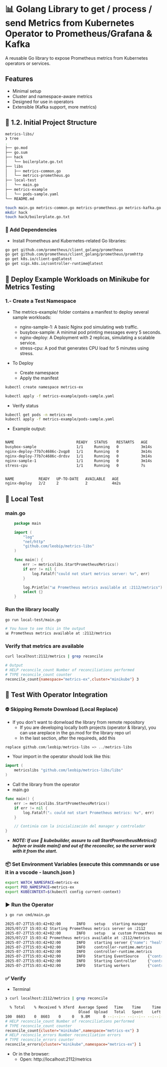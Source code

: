 # 📊 Golang Library to get / process / send Metrics from Kubernetes Operator to Prometheus/Grafana & Kafka

A reusable Go library to expose Prometheus metrics from Kubernetes operators or services.

## Features

- Minimal setup
- Cluster and namespace-aware metrics
- Designed for use in operators
- Extensible (Kafka support, more metrics)

## 📁 1.2. Initial Project Structure

```bash
metrics-libs/
❯ tree
.
├── go.mod
├── go.sum
├── hack
│   └── boilerplate.go.txt
├── libs
│   ├── metrics-common.go
│   └── metrics-prometheus.go
├── local-test
│   └── main.go
├── metrics-example
│   └── pods-sample.yaml
└── README.md
```

```bash
touch main.go metrics-common.go metrics-prometheus.go metrics-kafka.go
mkdir hack
touch hack/boilerplate.go.txt
```

### 🔗 Add Dependencies

- Install Prometheus and Kubernetes-related Go libraries:

```bash
go get github.com/prometheus/client_golang/prometheus
go get github.com/prometheus/client_golang/prometheus/promhttp
go get k8s.io/client-go@latest
go get sigs.k8s.io/controller-runtime@latest

```

## 🚀 Deploy Example Workloads on Minikube for Metrics Testing

### 1.- Create a Test Namespace

- The metrics-example/ folder contains a manifest to deploy several sample workloads:
  - nginx-sample-1: A basic Nginx pod simulating web traffic.
  - busybox-sample: A minimal pod printing messages every 5 seconds.
  - nginx-deploy: A Deployment with 2 replicas, simulating a scalable service.
  - stress-cpu: A pod that generates CPU load for 5 minutes using stress.

- To Deploy
  - Create namespace
  - Apply the manifest

```bash
kubectl create namespace metrics-ex

kubectl apply -f metrics-example/pods-sample.yaml
```

- Verify status

```bash
kubectl get pods -n metrics-ex
kubectl apply -f metrics-example/pods-sample.yaml
```

- Example output:

```bash

NAME                            READY   STATUS    RESTARTS   AGE
busybox-sample                  1/1     Running   0          3m14s
nginx-deploy-77b7c4686c-2vqp8   1/1     Running   0          3m14s
nginx-deploy-77b7c4686c-drdsv   1/1     Running   0          3m14s
nginx-sample-1                  1/1     Running   0          3m14s
stress-cpu                      1/1     Running   0          7s


NAME           READY   UP-TO-DATE   AVAILABLE   AGE
nginx-deploy   2/2     2            2           4m2s

```

## 🧪 Local Test

### main.go

```go
    package main

    import (
        "log"
        "net/http"
        "github.com/leobip/metrics-libs"
    )

    func main() {
        err := metricslibs.StartPrometheusMetrics()
        if err != nil {
            log.Fatalf("could not start metrics server: %v", err)
        }

        log.Println("📊 Prometheus metrics available at :2112/metrics")
        select {}
    }
```

### Run the library locally

```bash
go run local-test/main.go

# You have to see this in the output
📊 Prometheus metrics available at :2112/metrics

```

### Verify that metrics are available

```bash
curl localhost:2112/metrics | grep reconcile

# Output
# HELP reconcile_count Number of reconciliations performed
# TYPE reconcile_count counter
reconcile_count{namespace="metrics-ex",cluster="minikube"} 3
```

## 🧪 Test With Operator Integration

### ⛔ Skipping Remote Download (Local Replace)

- If you don't want to donwload the library from remote repository
  - If you are developing locally both projects (operator & library), you can use areplace in the go.mod for the library repo url
  - In the last section, after the requireds, add this

```go
replace github.com/leobip/metrics-libs => ../metrics-libs
```

- Your import in the operator should look like this:

```go
import (
    metricslibs "github.com/leobip/metrics-libs/libs"
)
```

- Call the library from the operator
- main.go

```go
func main() {
    err := metricslibs.StartPrometheusMetrics()
    if err != nil {
        log.Fatalf("⚠️ could not start Prometheus metrics: %v", err)
    }

    // Continúa con la inicialización del manager y controlador
}
```

- ***NOTE: If use 📝 kubebuilder, assure to call StartPrometheusMetrics() before or inside main() and out of the reconciler, so the server work with it from the start.***

### 📦 Set Environment Variables (execute this commnands or use it in a vscode - launch.json )

```bash
export WATCH_NAMESPACE=metrics-ex
export POD_NAMESPACE=metrics-ex
export KUBECONTEXT=$(kubectl config current-context)
```

### ▶️ Run the Operator

```bash
❯ go run cmd/main.go

2025-07-27T15:03:42+02:00       INFO    setup   starting manager
2025/07/27 15:03:42 Starting Prometheus metrics server on :2112
2025-07-27T15:03:42+02:00       INFO    setup   📊 custom Prometheus metrics server started on :2112
2025/07/27 15:03:42 Prometheus metrics available at :2112/metrics
2025-07-27T15:03:42+02:00       INFO    starting server {"name": "health probe", "addr": "[::]:8081"}
2025-07-27T15:03:42+02:00       INFO    controller-runtime.metrics      Starting metrics server
2025-07-27T15:03:42+02:00       INFO    controller-runtime.metrics      Serving metrics server  {"bindAddress": ":8080", "secure": false}
2025-07-27T15:03:42+02:00       INFO    Starting EventSource    {"controller": "simple", "controllerGroup": "demo.demo.local", "controllerKind": "Simple", "source": "kind source: *v1.Simple"}
2025-07-27T15:03:42+02:00       INFO    Starting Controller     {"controller": "simple", "controllerGroup": "demo.demo.local", "controllerKind": "Simple"}
2025-07-27T15:03:42+02:00       INFO    Starting workers        {"controller": "simple", "controllerGroup": "demo.demo.local", "controllerKind": "Simple", "worker count": 1}
```

### ✅ Verify

- Terminal

```bash
❯ curl localhost:2112/metrics | grep reconcile

  % Total    % Received % Xferd  Average Speed   Time    Time     Time  Current
                                 Dload  Upload   Total   Spent    Left  Speed
100  8603    0  8603    0     0   9.8M      0 --:--:-- --:--:-- --:--:-- 8401k
# HELP reconcile_count Number of reconciliations performed
# TYPE reconcile_count counter
reconcile_count{cluster="minikube",namespace="metrics-ex"} 3
# HELP reconcile_errors Number reconciliation errors
# TYPE reconcile_errors counter
reconcile_errors{cluster="minikube",namespace="metrics-ex"} 1
```

- Or in the browser:
  - Open: http://localhost:2112/metrics
